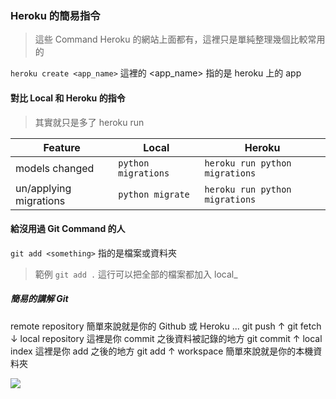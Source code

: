 ### Heroku 的簡易指令

> 這些 Command Heroku 的網站上面都有，這裡只是單純整理幾個比較常用的

`heroku create <app_name>` 這裡的 <app_name> 指的是 heroku 上的 app


#### 對比 Local 和 Heroku 的指令

> 其實就只是多了 heroku run

| Feature | Local | Heroku |
|---|---|---|
| models changed | `python migrations` | `heroku run python migrations` | 
| un/applying migrations | `python migrate` | `heroku run python migrations` | 

#### 給沒用過 Git Command 的人

`git add <something>` <something> 指的是檔案或資料夾
> 範例 `git add .` 這行可以把全部的檔案都加入 local_

##### 簡易的講解 Git 

remote repository 簡單來說就是你的 Github 或 Heroku ...
git push ↑ git fetch ↓
local repository 這裡是你 commit 之後資料被記錄的地方
git commit ↑ 
local index 這裡是你 add 之後的地方
git add ↑
workspace 簡單來說就是你的本機資料夾

![](https://i.stack.imgur.com/m4L6s.jpg)
